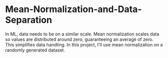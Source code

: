 # Mean-Normalization-and-Data-Separation
In ML, data needs to be on a similar scale. Mean normalization scales data so values are distributed around zero, guaranteeing an average of zero. This simplifies data handling. In this project, I'll use mean normalization on a randomly generated dataset.
